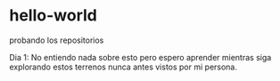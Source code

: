 # hello-world
probando los repositorios
 
Dia 1:
No entiendo nada sobre esto pero espero  aprender mientras siga explorando estos terrenos nunca antes vistos por mi persona.

